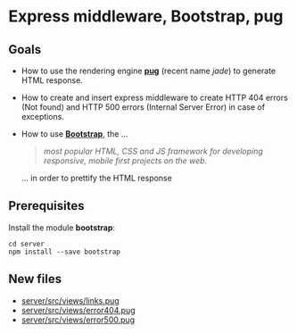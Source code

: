 # Express middleware, Bootstrap, pug

## Goals

* How to use the rendering engine **[pug][pug]** (recent name *jade*) to generate HTML response.
* How to create and insert express middleware to create HTTP 404 errors (Not found) and HTTP 500 errors (Internal Server Error) in case of exceptions.
* How to use **[Bootstrap][bootstrap]**, the ...
  > *most popular HTML, CSS and JS framework for developing responsive,     mobile first projects on the web.*

  ... in order to prettify the HTML response

## Prerequisites

Install the module **bootstrap**:

```
cd server
npm install --save bootstrap
```

## New files

* [server/src/views/links.pug](server/src/views/links.pug)
* [server/src/views/error404.pug](server/src/views/error404.pug)
* [server/src/views/error500.pug](server/src/views/error500.pug)



[pug]: https://pugjs.org/api/getting-started.html
[bootstrap]: http://getbootstrap.com/
